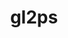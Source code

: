 ---
title: "gl2ps"
layout: cache
categories: [package, develop-2025-05-18]
meta: {"compilers": ["gcc@11.1.0", "gcc@11.4.0", "msvc@19.39.33523"], "num_specs": 7, "num_specs_by_stack": {"data-vis-sdk": 2, "e4s": 3, "hep": 1, "root": 7, "windows-vis": 1}, "oss": ["ubuntu20.04", "ubuntu22.04", "windows10.0.20348"], "platforms": ["linux", "windows"], "stacks": ["data-vis-sdk", "e4s", "hep", "root", "windows-vis"], "targets": ["x86_64", "x86_64_v3"], "versions": ["1.4.2"]}
spec_details: [{"compiler": "gcc@11.1.0", "hash": "2ixp4i4nqe6py7nndpqisuzg7aumzrbf", "os": "ubuntu20.04", "platform": "linux", "size": "-", "stacks": ["data-vis-sdk", "root"], "target": "x86_64_v3", "variants": ["build_system=cmake", "build_type=Release", "~doc", "generator=make", "~ipo", "+png", "+zlib"], "versions": ["1.4.2"]}, {"compiler": "msvc@19.39.33523", "hash": "4b75h3ukehklvnwaawqhsxjgklpsxsht", "os": "windows10.0.20348", "platform": "windows", "size": "-", "stacks": ["root", "windows-vis"], "target": "x86_64", "variants": ["build_system=cmake", "build_type=Release", "~doc", "generator=ninja", "~ipo", "patches:=b9ecaf9", "+png", "+shared", "+zlib"], "versions": ["1.4.2"]}, {"compiler": "gcc@11.4.0", "hash": "ewi5htw5wgbzdefpdo6rr6ml4q26pafs", "os": "ubuntu22.04", "platform": "linux", "size": "-", "stacks": ["e4s", "root"], "target": "x86_64_v3", "variants": ["build_system=cmake", "build_type=Release", "~doc", "generator=make", "~ipo", "+png", "+zlib"], "versions": ["1.4.2"]}, {"compiler": "gcc@11.4.0", "hash": "iwzyg264cd22hckrwmj2wvuflkc7f2a2", "os": "ubuntu22.04", "platform": "linux", "size": "-", "stacks": ["hep", "root"], "target": "x86_64_v3", "variants": ["build_system=cmake", "build_type=Release", "~doc", "generator=make", "~ipo", "+png", "+zlib"], "versions": ["1.4.2"]}, {"compiler": "gcc@11.4.0", "hash": "my4zly3qycrhfyl3umigmhf4xgvxoa66", "os": "ubuntu22.04", "platform": "linux", "size": "-", "stacks": ["e4s", "root"], "target": "x86_64_v3", "variants": ["build_system=cmake", "build_type=Release", "~doc", "generator=make", "~ipo", "+png", "+zlib"], "versions": ["1.4.2"]}, {"compiler": "gcc@11.4.0", "hash": "s3doaxz426qnyzzoecltlyxi53nufzyx", "os": "ubuntu22.04", "platform": "linux", "size": "-", "stacks": ["e4s", "root"], "target": "x86_64_v3", "variants": ["build_system=cmake", "build_type=Release", "~doc", "generator=make", "~ipo", "+png", "+zlib"], "versions": ["1.4.2"]}, {"compiler": "gcc@11.1.0", "hash": "xwhz5x5non25o4y7lv5imwtr7d6zbfdn", "os": "ubuntu20.04", "platform": "linux", "size": "-", "stacks": ["data-vis-sdk", "root"], "target": "x86_64_v3", "variants": ["build_system=cmake", "build_type=Release", "~doc", "generator=make", "~ipo", "+png", "+zlib"], "versions": ["1.4.2"]}]
---